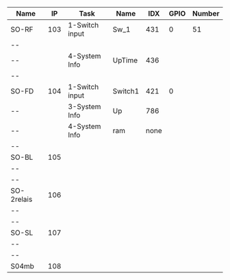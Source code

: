 Name      |IP | Task         | Name  |IDX | GPIO | Number
--------- |---|------------- | ----  |----|----  | ------
SO-RF     |103|1-Switch input|Sw_1   |431 | 0    | 51
--        |   |              |       |    |      |
--        |   |4-System Info |UpTime |436 |      | 
--|  |  |  |  |  | 
SO-FD     |104|1-Switch input|Switch1|421 | 0    | 
--        |   |3-System Info |Up     |786 |      | 
--        |   |4-System Info |ram    |none|      | 
-- |   |              |       |    |      | 
SO-BL     |105|           |      |    |      | 
-- |   |           |      |    |      | 
--        |   |           |      |    |      | 
SO-2relais|106|           |      |    |      | 
--        |   |           |      |    |      | 
--        |   |           |      |    |      | 
SO-SL     |107|           |      |    |      | 
--        |   |           |      |    |      | 
--        |   |           |      |    |      | 
S04mb     |108|           |      |    |      | 

